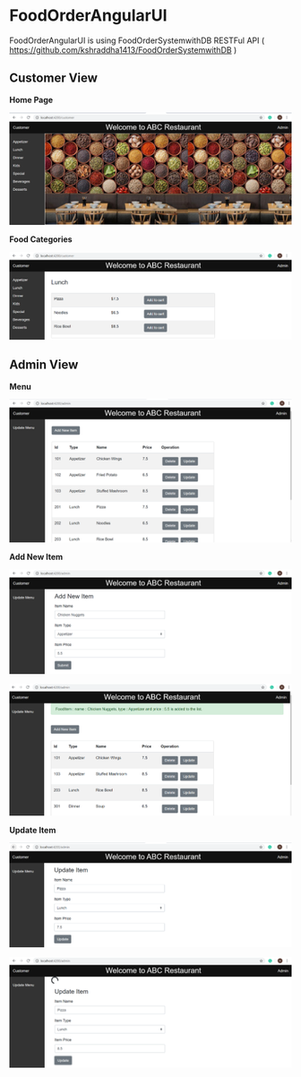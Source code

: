 # FoodOrderAngularUI

FoodOrderAngularUI is using FoodOrderSystemwithDB RESTFul API ( https://github.com/kshraddha1413/FoodOrderSystemwithDB )

## Customer View

**Home Page**

![Alt text](/cust_1.png?raw=true "Optional Title")

**Food Categories**

![Alt text](/cust_2.png?raw=true "Optional Title")

## Admin View

**Menu**

![Alt text](/admin_1.PNG?raw=true "Optional Title")

**Add New Item**

![Alt text](/admin_2.png?raw=true "Optional Title")

![Alt text](/admin_2.3.png?raw=true "Optional Title")

**Update Item**

![Alt text](/admin_3.png?raw=true "Optional Title")

![Alt text](/admin_3.2.png?raw=true "Optional Title")